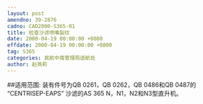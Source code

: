 ```yaml
---
layout: post
amendno: 39-2876
cadno: CAD2000-S365-01
title: 检查沙滤喷嘴裂纹
date: 2000-04-19 00:00:00 +0800
effdate: 2000-04-19 00:00:00 +0800
tag: S365
categories: 民航中南管理局适航处
author: 赵燕莉
---
```


##适用范围:
装有件号为QB 0261，QB 0262，QB 0486和QB 0487的 “CENTRISEP-EAPS” 沙滤的AS 365 N，N1，N2和N3型直升机。

